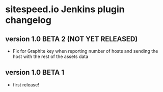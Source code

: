 # sitespeed.io Jenkins plugin changelog

version 1.0 BETA 2 (NOT YET RELEASED)
----------------------
* Fix for Graphite key when reporting number of hosts and sending the host with the rest of the assets data

version 1.0 BETA 1
------------------------
* first release!
